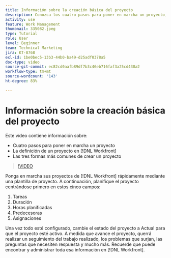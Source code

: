 ```yaml
---
title: Información sobre la creación básica del proyecto
description: Conozca los cuatro pasos para poner en marcha un proyecto, su definición y las tres formas más frecuentes de crearlos.
activity: use
feature: Work Management
thumbnail: 335082.jpeg
type: Tutorial
role: User
level: Beginner
team: Technical Marketing
jira: KT-8768
exl-id: 1be0bec5-13b3-44b0-ba49-d25adf0378a5
doc-type: video
source-git-commit: ec82cd0aafb89df7b3c46eb716faf3a25cd438a2
workflow-type: tm+mt
source-wordcount: '143'
ht-degree: 83%

---
```


# Información sobre la creación básica del proyecto

Este vídeo contiene información sobre:

* Cuatro pasos para poner en marcha un proyecto
* La definición de un proyecto en [!DNL Workfront]
* Las tres formas más comunes de crear un proyecto

>[!VIDEO](https://video.tv.adobe.com/v/335082/?quality=12&learn=on)

Ponga en marcha sus proyectos de [!DNL  Workfront] rápidamente mediante una plantilla de proyecto. A continuación, planifique el proyecto centrándose primero en estos cinco campos:

1. Tareas
1. Duración
1. Horas planificadas
1. Predecesoras
1. Asignaciones

Una vez todo esté configurado, cambie el estado del proyecto a Actual para que el proyecto esté activo. A medida que avance el proyecto, querrá realizar un seguimiento del trabajo realizado, los problemas que surjan, las preguntas que necesiten respuesta y mucho más. Recuerde que puede encontrar y administrar toda esa información en [!DNL Workfront].
